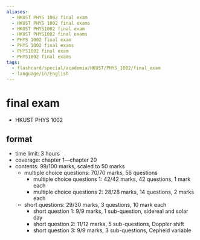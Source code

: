 ```yaml
---
aliases:
  - HKUST PHYS 1002 final exam
  - HKUST PHYS 1002 final exams
  - HKUST PHYS1002 final exam
  - HKUST PHYS1002 final exams
  - PHYS 1002 final exam
  - PHYS 1002 final exams
  - PHYS1002 final exam
  - PHYS1002 final exams
tags:
  - flashcard/special/academia/HKUST/PHYS_1002/final_exam
  - language/in/English
---
```


# final exam

- HKUST PHYS 1002

## format

- time limit: 3 hours
- coverage: chapter 1—chapter 20
- contents: 99/100 marks, scaled to 50 marks
  - multiple choice questions: 70/70 marks, 56 questions
    - multiple choice questions 1: 42/42 marks, 42 questions, 1 mark each
    - multiple choice questions 2: 28/28 marks, 14 questions, 2 marks each
  - short questions: 29/30 marks, 3 questions, 10 mark each
    - short question 1: 9/9 marks, 1 sub-question, sidereal and solar day
    - short question 2: 11/12 marks, 5 sub-questions, Doppler shift
    - short question 3: 9/9 marks, 3 sub-questions, Cepheid variable
